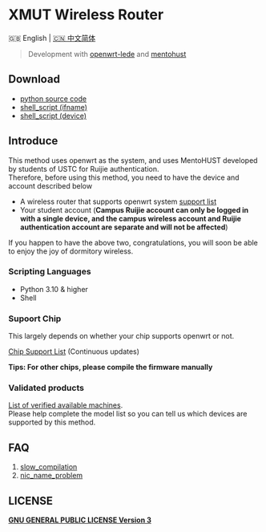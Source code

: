 # XMUT Wireless Router
<p align="left">🇬🇧 English  |  <a title="English" href="README_zh.md">🇨🇳 中文简体</a></p>

> Development with [openwrt-lede](https://github.com/coolsnowwolf/lede) and [mentohust](https://github.com/tkkcc/mentohust)


## Download
- [python source code](https://github.com/hz157/XMUTWirelessRouter/tree/python)
- [shell_script (ifname)](https://github.com/hz157/XMUTWirelessRouter/blob/script/script/shell_ifname.sh)
- [shell_script (device)](https://github.com/hz157/XMUTWirelessRouter/blob/script/script/shell_device.sh)

## Introduce
This method uses openwrt as the system, and uses MentoHUST developed by students of USTC for Ruijie authentication. <br>
Therefore, before using this method, you need to have the device and account described below
- A wireless router that supports openwrt system  [support list](https://github.com/hz157/XMUTWirelessRouter/blob/doc/doc/support_openwrt_list.md)
- Your student account (**Campus Ruijie account can only be logged in with a single device, and the campus wireless account and Ruijie authentication account are separate and will not be affected**)

If you happen to have the above two, congratulations, you will soon be able to enjoy the joy of dormitory wireless.

### Scripting Languages
- Python 3.10 & higher
- Shell

### Supoort Chip 


This largely depends on whether your chip supports openwrt or not. 

[Chip Support List](https://github.com/hz157/XMUTWirelessRouter/blob/doc/doc/support_chip_list.md) (Continuous updates)


**Tips: For other chips, please compile the firmware manually**


### Validated products
[List of verified available machines](https://github.com/hz157/XMUTWirelessRouter/blob/doc/doc/validated_products.md).<br>
Please help complete the model list so you can tell us which devices are supported by this method.


## FAQ
1. [slow_compilation](https://github.com/hz157/XMUTWirelessRouter/blob/doc/doc/slow_compilation_zh.md)
2. [nic_name_problem](https://github.com/hz157/XMUTWirelessRouter/blob/doc/doc/nic_name.md)

## LICENSE
  **[GNU GENERAL PUBLIC LICENSE Version 3](LICENSE)**
